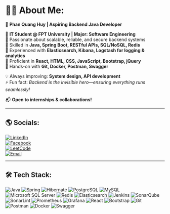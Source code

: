 # 🐱‍💻 About Me:
🚀 **Phan Quang Huy | Aspiring Backend Java Developer**  

🔹 **IT Student @ FPT University | Major: Software Engineering**  
🔹 Passionate about scalable, reliable, and secure backend systems  
🔹 Skilled in **Java, Spring Boot, RESTful APIs, SQL/NoSQL, Redis**  
🔹 Experienced with **Elasticsearch, Kibana, Logstash for logging & analytics**  
🔹 Proficient in **React, HTML, CSS, JavaScript, Bootstrap, jQuery**  
🔹 Hands-on with **Git, Docker, Postman, Swagger**  

💡 Always improving: **System design, API development**  
⚡ Fun fact: *Backend is the invisible hero—ensuring everything runs seamlessly!*  

📬 **Open to internships & collaborations!**  

---

## 🌎 **Socials:**
[![LinkedIn](https://img.shields.io/badge/LinkedIn-%230077B5.svg?logo=linkedin&logoColor=white)](https://linkedin.com/in/your-profile)  
[![Facebook](https://img.shields.io/badge/Facebook-%231877F2.svg?logo=facebook&logoColor=white)](https://facebook.com/your-profile)  
[![LeetCode](https://img.shields.io/badge/LeetCode-%23FFA116.svg?logo=leetcode&logoColor=white)](https://leetcode.com/your-profile)  
[![Email](https://img.shields.io/badge/Email-%23D14836.svg?logo=gmail&logoColor=white)](mailto:huypqse@gmail.com) 

---

## 🛠 **Tech Stack:**
![Java](https://img.shields.io/badge/Java-%23ED8B00.svg?style=for-the-badge&logo=openjdk&logoColor=white)
![Spring](https://img.shields.io/badge/Spring-%236DB33F.svg?style=for-the-badge&logo=spring&logoColor=white)
![Hibernate](https://img.shields.io/badge/Hibernate-%234D4D4D.svg?style=for-the-badge&logo=hibernate&logoColor=white)
![PostgreSQL](https://img.shields.io/badge/PostgreSQL-%23316192.svg?style=for-the-badge&logo=postgresql&logoColor=white)
![MySQL](https://img.shields.io/badge/MySQL-%234479A1.svg?style=for-the-badge&logo=mysql&logoColor=white)
![Microsoft SQL Server](https://img.shields.io/badge/SQL%20Server-%23CC2927.svg?style=for-the-badge&logo=microsoft-sql-server&logoColor=white)
![Redis](https://img.shields.io/badge/Redis-%23DC382D.svg?style=for-the-badge&logo=redis&logoColor=white)
![Elasticsearch](https://img.shields.io/badge/Elasticsearch-%23005571.svg?style=for-the-badge&logo=elasticsearch&logoColor=white)
![Jenkins](https://img.shields.io/badge/Jenkins-%23D24939.svg?style=for-the-badge&logo=jenkins&logoColor=white)
![SonarQube](https://img.shields.io/badge/SonarQube-%23006699.svg?style=for-the-badge&logo=sonarqube&logoColor=white)
![SonarLint](https://img.shields.io/badge/SonarLint-%23006699.svg?style=for-the-badge&logo=sonarlint&logoColor=white)
![Prometheus](https://img.shields.io/badge/Prometheus-%23E6522C.svg?style=for-the-badge&logo=prometheus&logoColor=white)
![Grafana](https://img.shields.io/badge/Grafana-%23F46800.svg?style=for-the-badge&logo=grafana&logoColor=white)
![React](https://img.shields.io/badge/React-%2361DAFB.svg?style=for-the-badge&logo=react&logoColor=white)
![Bootstrap](https://img.shields.io/badge/Bootstrap-%23563D7C.svg?style=for-the-badge&logo=bootstrap&logoColor=white)
![Git](https://img.shields.io/badge/Git-%23F05033.svg?style=for-the-badge&logo=git&logoColor=white)
![Postman](https://img.shields.io/badge/Postman-%23FF6C37.svg?style=for-the-badge&logo=postman&logoColor=white)
![Docker](https://img.shields.io/badge/Docker-%230db7ed.svg?style=for-the-badge&logo=docker&logoColor=white)
![Swagger](https://img.shields.io/badge/Swagger-%2385EA2D.svg?style=for-the-badge&logo=swagger&logoColor=black)

